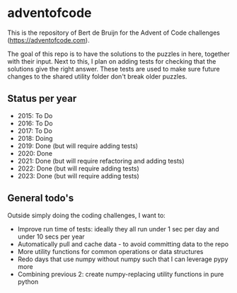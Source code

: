 # adventofcode

This is the repository of Bert de Bruijn for the Advent of Code challenges (https://adventofcode.com).

The goal of this repo is to have the solutions to the puzzles in here, together with their input. 
Next to this, I plan on adding tests for checking that the solutions give the right answer. These
tests are used to make sure future changes to the shared utility folder don't break older puzzles.

## Status per year
- 2015: To Do
- 2016: To Do
- 2017: To Do
- 2018: Doing
- 2019: Done (but will require adding tests)
- 2020: Done
- 2021: Done (but will require refactoring and adding tests)
- 2022: Done (but will require adding tests)
- 2023: Done (but will require adding tests)

## General todo's
Outside simply doing the coding challenges, I want to:
- Improve run time of tests: ideally they all run under 1 sec per day and under 10 secs per year
- Automatically pull and cache data - to avoid committing data to the repo
- More utility functions for common operations or data structures
- Redo days that use numpy without numpy such that I can leverage pypy more
- Combining previous 2: create numpy-replacing utility functions in pure python